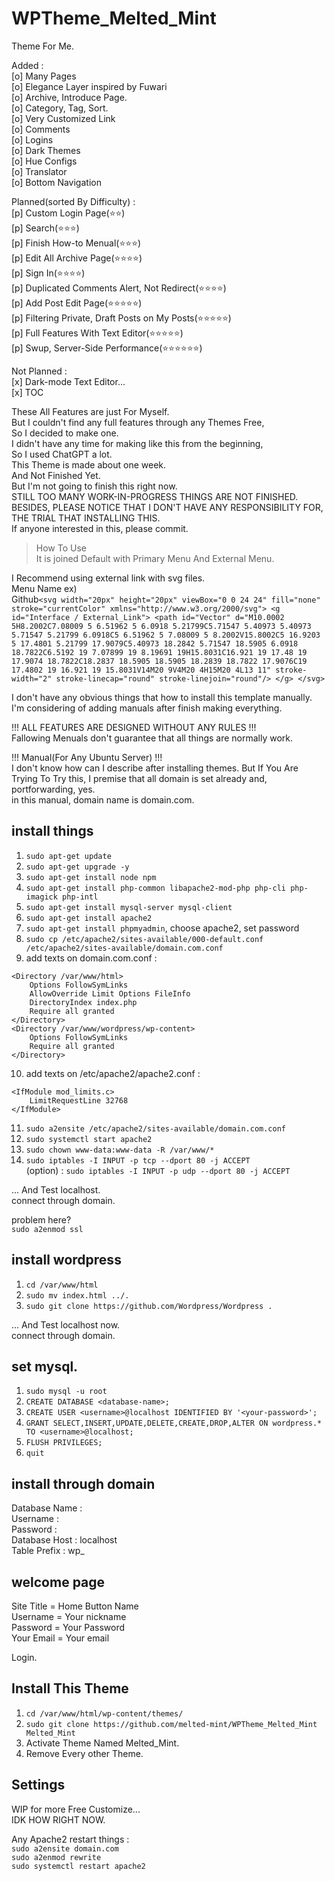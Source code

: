 # WPTheme_Melted_Mint
Theme For Me.  
  
Added :  
[o] Many Pages   
[o] Elegance Layer inspired by Fuwari  
[o] Archive, Introduce Page.  
[o] Category, Tag, Sort.  
[o] Very Customized Link  
[o] Comments  
[o] Logins  
[o] Dark Themes  
[o] Hue Configs  
[o] Translator  
[o] Bottom Navigation  
  
Planned(sorted By Difficulty) :  
[p] Custom Login Page(⭐⭐)  
[p] Search(⭐⭐⭐)  
[p] Finish How-to Menual(⭐⭐⭐)  
[p] Edit All Archive Page(⭐⭐⭐⭐)  
[p] Sign In(⭐⭐⭐⭐)  
[p] Duplicated Comments Alert, Not Redirect(⭐⭐⭐⭐)  
[p] Add Post Edit Page(⭐⭐⭐⭐⭐)  
[p] Filtering Private, Draft Posts on My Posts(⭐⭐⭐⭐⭐)  
[p] Full Features With Text Editor(⭐⭐⭐⭐⭐)  
[p] Swup, Server-Side Performance(⭐⭐⭐⭐⭐⭐)  

Not Planned :  
[x] Dark-mode Text Editor...  
[x] TOC  
  
These All Features are just For Myself.  
But I couldn't find any full features through any Themes Free,  
So I decided to make one.  
I didn't have any time for making like this from the beginning,  
So I used ChatGPT a lot.  
This Theme is made about one week.  
And Not Finished Yet.  
But I'm not going to finish this right now.  
STILL TOO MANY WORK-IN-PROGRESS THINGS ARE NOT FINISHED.  
BESIDES, PLEASE NOTICE THAT I DON'T HAVE ANY RESPONSIBILITY FOR,  
THE TRIAL THAT INSTALLING THIS.  
If anyone interested in this, please commit.  
  
> How To Use  
It is joined Default with Primary Menu And External Menu.  
  
I Recommend using external link with svg files.  
Menu Name ex)  
Github`<svg width="20px" height="20px" viewBox="0 0 24 24" fill="none" stroke="currentColor" xmlns="http://www.w3.org/2000/svg"> <g id="Interface / External_Link"> <path id="Vector" d="M10.0002 5H8.2002C7.08009 5 6.51962 5 6.0918 5.21799C5.71547 5.40973 5.40973 5.71547 5.21799 6.0918C5 6.51962 5 7.08009 5 8.2002V15.8002C5 16.9203 5 17.4801 5.21799 17.9079C5.40973 18.2842 5.71547 18.5905 6.0918 18.7822C6.5192 19 7.07899 19 8.19691 19H15.8031C16.921 19 17.48 19 17.9074 18.7822C18.2837 18.5905 18.5905 18.2839 18.7822 17.9076C19 17.4802 19 16.921 19 15.8031V14M20 9V4M20 4H15M20 4L13 11" stroke-width="2" stroke-linecap="round" stroke-linejoin="round"/> </g> </svg>`  
  
I don't have any obvious things that how to install this template manually.  
I'm considering of adding manuals after finish making everything.  
  
!!! ALL FEATURES ARE DESIGNED WITHOUT ANY RULES !!!  
Fallowing Menuals don't guarantee that all things are normally work.  
  
!!! Manual(For Any Ubuntu Server) !!!  
I don't know how can I describe after installing themes.
But If You Are Trying To Try this,
I premise that all domain is set already and, portforwarding, yes.  
in this manual, domain name is domain.com.  
  
## install things  
1. ```sudo apt-get update```  
2. ```sudo apt-get upgrade -y```  
3. ```sudo apt-get install node npm```
4. ```sudo apt-get install php-common libapache2-mod-php php-cli php-imagick php-intl```  
5. ```sudo apt-get install mysql-server mysql-client```  
6. ```sudo apt-get install apache2```  
7. ```sudo apt-get install phpmyadmin```, choose apache2, set password  
8. ```sudo cp /etc/apache2/sites-available/000-default.conf /etc/apache2/sites-available/domain.com.conf```  
9. add texts on domain.com.conf :
```
<Directory /var/www/html>  
    Options FollowSymLinks  
    AllowOverride Limit Options FileInfo  
    DirectoryIndex index.php  
    Require all granted  
</Directory>  
<Directory /var/www/wordpress/wp-content>  
    Options FollowSymLinks  
    Require all granted  
</Directory>  
```
10. add texts on /etc/apache2/apache2.conf :  
```
<IfModule mod_limits.c>
    LimitRequestLine 32768
</IfModule>
```
11. ```sudo a2ensite /etc/apache2/sites-available/domain.com.conf```  
12. ```sudo systemctl start apache2```  
13. ```sudo chown www-data:www-data -R /var/www/*```  
14. ```sudo iptables -I INPUT -p tcp --dport 80 -j ACCEPT```  
(option) : ```sudo iptables -I INPUT -p udp --dport 80 -j ACCEPT```  
  
... And Test localhost.  
connect through domain.  
  
problem here?  
```sudo a2enmod ssl```  
  
## install wordpress
1. ```cd /var/www/html```  
2. ```sudo mv index.html ../.```  
3. ```sudo git clone https://github.com/Wordpress/Wordpress .```  
  
... And Test localhost now.  
connect through domain.  
  
## set mysql.  
1. ```sudo mysql -u root```  
2. ```CREATE DATABASE <database-name>;```  
3. ```CREATE USER <username>@localhost IDENTIFIED BY '<your-password>';```  
4. ```GRANT SELECT,INSERT,UPDATE,DELETE,CREATE,DROP,ALTER ON wordpress.* TO <username>@localhost;```  
5. ```FLUSH PRIVILEGES;```  
6. ```quit```  
  
## install through domain
Database Name : <database-name>  
Username : <username>  
Password : <your-password>  
Database Host : localhost  
Table Prefix : wp_  
  
## welcome page  
Site Title = Home Button Name  
Username = Your nickname  
Password = Your Password  
Your Email = Your email  
  
Login.  
  
## Install This Theme  
1. ```cd /var/www/html/wp-content/themes/```  
2. ```sudo git clone https://github.com/melted-mint/WPTheme_Melted_Mint Melted_Mint```  
3. Activate Theme Named Melted_Mint.
4. Remove Every other Theme.

## Settings
WIP for more Free Customize...  
IDK HOW RIGHT NOW.  
    
Any Apache2 restart things :  
```sudo a2ensite domain.com```  
```sudo a2enmod rewrite```  
```sudo systemctl restart apache2```  